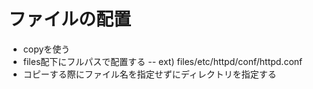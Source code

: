 # ファイルの配置
- copyを使う
- files配下にフルパスで配置する
-- ext) files/etc/httpd/conf/httpd.conf
- コピーする際にファイル名を指定せずにディレクトリを指定する
